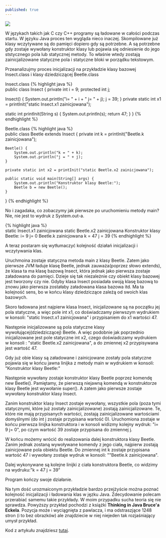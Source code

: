 ```yaml
---
published: true
---
```

![]({{site.baseurl}}/images/thinking-in-java.jpg)

W językach takich jak C czy C++ programy są ładowane w całości podczas startu. W języku Java proces ten wygląda nieco inaczej. Skompilowane już klasy wczytywane są do pamięci dopiero gdy są potrzebne. A są potrzebne gdy zostaje wywołany konstruktor klasy lub pojawia się odniesienie do jego ststycznego pola lub statycznej metody. To właśnie wtedy zostają zainicjalizowane statyczne pola i statyczne bloki w porządku tekstowym.

Przeanalizujmy proces inicjalizacji na przykładzie klasy bazowej Insect.class i klasy dziedziczącej Beetle.class

Insect.class
{% highlight java %}  
public class Insect {
  private int i = 9;
  protected int j;
  
  Insect() {
      System.out.println("i= " + i + " j= " + j);
      j = 39;
  }
  private static int x1 = printInit("static Insect.x1 zainicjowana");
  
  static int printInit(String s) {
      System.out.println(s);
      return 47;
  }
}
{% endhighlight %}  

Beetle.class
{% highlight java %}  
public class Beetle extends Insect {
    private int k = printInit("Beetle.k zainicjowana");

    Beetle() {
        System.out.println("k = " + k);
        System.out.println("j = " + j);
    }

    private static int x2 = printInit("static Beetle.x2 zainicjowana");

    public static void main(String[] args) {
        System.out.println("Konstruktor klasy Beetle:");
        Beetle b = new Beetle();
    }
}
{% endhighlight %} 

No i zagadaka, co zobaczymy jak pierwsze po uruchomieniu metody main?
Nie, nie jest to wydruk z System.out-a.

{% highlight java %}  
static Insect.x1 zainicjowana
static Beetle.x2 zainicjowana
Konstruktor klasy Beetle:
i= 9 j= 0
Beetle.k zainicjowana
k = 47
j = 39
{% endhighlight %} 

A teraz postaram się wytłumaczyć kolejność działań inicjalizacji i wczytywania klas.

Uruchmoina zostaje statyczna metoda main z klasy Beetle. Zatem jako pierwsze JVM ładuje klasę Beetle, jednak zauważa(poprzez słowo extends), że klasa ta ma klasę bazową Insect, która jednak jako pierwsza zostaje załadowana do pamięci. Dzieje się tak niezależnie czy obiekt klasy bazowej jest tworzony czy nie. Gdyby klasa Insect posiadała swoją klasę bazową to znowu jako pierwsza zostałaby załadowana klasa bazowa itd. Ma ta kolejność sens, bo w końcu klasy dziedziczące zależą od swoich klas bazowych.

Skoro ładowana jest najpierw klasa Insect, inicjalizowane są na początku jej pola statyczne, a więc pole int x1, co doświadczamy pierwszym wydrukiem w konsoli: "static Insect.x1 zainicjowana" i przypisaniem do x1 wartości 47.

Następnie inicjalizowane są pola statyczne klasy wywołującej(dziedziczącej) Beetle. A więc podobnie jak poprzednio inicjalizowane jest pole statyczne int x2, czego doświadczamy wydrukiem w konsoli : "static Beetle.x2 zainicjowana", a do zmiennej x2 przypisywana jest wartość 47.

Gdy już obie klasy są załadowane i zainicjowane zostały pola statyczne pojawia się w końcu jawna linijka z metody main w wydrukiem w konsoli: "Konstruktor klasy Beetle:"

Następnie wywołany zostaje konstruktor klasy Beetle poprzez komendę new Beetle(). Pamiętamy, że pierwszą niejawną komendą w konstruktorze klasy Beetle jest wywołanie super(). A zatem jako pierwsze zostaje wywołany konstruktor klasy Insect.

Zanim konstruktor klasy Insect zostaje wywołany, wszystkie pola (poza tymi statycznymi, które już zostały zainicjalizowane) zostają zainicjalizowane. Te, które nie mają przypisanych wartości, zostają zainicjalizowane wartościami domyślnymi (do int j zostaje przypisana wartość 0). Uruchomiona zostaje w końcu pierwsza linijka konstruktora i w konsoli widizmy kolejny wydruk: "i= 9 j= 0", po czym wartość 39 zostaje przypisana do zmiennej j.

W końcu możemy wrócić do realizowania dalej konstruktora klasy Beetle. Zanim jednak zostaną wywoływane komendy z jego ciała, najpierw zostają zainicjowane pola obiektu Beetle. Do zmiennej int k zostaje przypisana wartość 47 i wywołany zostaje wydruk w konsoli: ""Beetle.k zainicjowana".

Dalej wykonywane są kolejne linijki z ciała konstruktora Beetle, co widzimy na wydruku:"k = 47
j = 39"

Program kończy swoje działanie.

Na tym dość urozmaiconym przykładzie bardzo przejżyście można poznać kolejność inicjalizacji i ładowania klas w jęzku Java. Zdecydowanie polecam przerabiać samemu takie przykłady. W moim przypadku sucha teoria się nie sprawdza. Powyższy przykład pochodzi z książki **Thinking in Java Bruce'a Eckela**. Pozycja może i wyciągnięta z pawlacza, i ma odstraszjące 1248 stron (i to bez obrazków) ale znajdziecie w niej niejeden tak rozjaśniający umysł przykład.

Kod z artykułu znajdziesz [tutaj](https://github.com/meRybaczek/ClassLoading).




